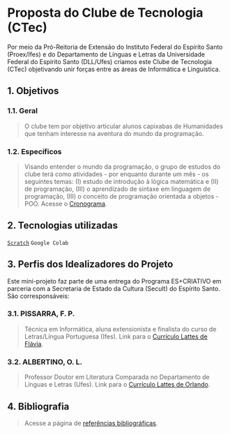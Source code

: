 # Proposta do Clube de Tecnologia (CTec)

Por meio da Pró-Reitoria de Extensão do Instituto Federal do Espírito Santo (Proex/Ifes) e do Departamento de Línguas e Letras da Universidade Federal do Espírito Santo (DLL/Ufes) criamos este Clube de Tecnologia (CTec) objetivando unir forças entre as áreas de Informática e Linguística.

## 1. Objetivos

### 1.1. Geral
> O clube tem por objetivo articular alunos capixabas de Humanidades que tenham interesse na aventura do mundo da programação.

### 1.2. Específicos
> Visando entender o mundo da programação, o grupo de estudos do clube terá como atividades - por enquanto durante um mês - os seguintes temas: (I) estudo de introdução à lógica matemática e (II) de programação, (III) o aprendizado de sintaxe em linguagem de programação, (III) o conceito de programação orientada a objetos - POO. Acesse o [Cronograma](https://github.com/fppissarra/ctec/blob/main/cap0.md).

## 2. Tecnologias utilizadas
<code>[Scratch](https://scratch.mit.edu/)</code> <code>Google Colab</code>

## 3. Perfis dos Idealizadores do Projeto
Este mini-projeto faz parte de uma entrega do Programa ES+CRIATIVO em parceria com a Secretaria de Estado da Cultura (Secult) do Espírito Santo. São corresponsáveis:

### 3.1. PISSARRA, F. P.
> Técnica em Informática, aluna extensionista e finalista do curso de Letras/Língua Portuguesa (Ifes). Link para o [Currículo Lattes de Flávia](http://lattes.cnpq.br/7945109731847519).

### 3.2. ALBERTINO, O. L.
> Professor Doutor em Literatura Comparada no Departamento de Línguas e Letras (Ufes). Link para o [Currículo Lattes de Orlando](http://lattes.cnpq.br/1807713896369299).

## 4. Bibliografia

> Acesse a página de [referências bibliográficas](https://github.com/fppissarra/ctec/blob/main/biblio.md).
